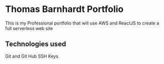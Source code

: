 # Thomas Barnhardt Portfolio
This is my Professional portfolio that will use AWS and ReactJS to create a full serverless web site

## Technologies used
Git and Git Hub
SSH Keys
